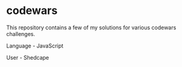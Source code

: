 # codewars

This repository contains a few of my solutions for various codewars challenges. 

Language - JavaScript

User - Shedcape
